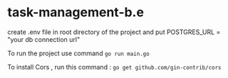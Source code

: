 # task-management-b.e

create .env file in root directory of the project and put
POSTGRES_URL = "your db connection url"

To run the project use command `go run main.go`

To install Cors , run this command : `go get github.com/gin-contrib/cors`